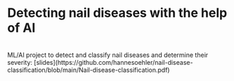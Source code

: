 ﻿# Detecting nail diseases with the help of AI
 
<br/>
ML/AI project to detect and classify nail diseases and determine their severity: [slides](https://github.com/hannesoehler/nail-disease-classification/blob/main/Nail-disease-classification.pdf)
